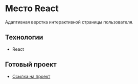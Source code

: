 # Место React

Адаптивная верстка интерактивной страницы пользователя.

## Технологии

- React

## Готовый проект

- [Ссылка на проект](https://artandreeva.github.io/react-mesto-auth/)
